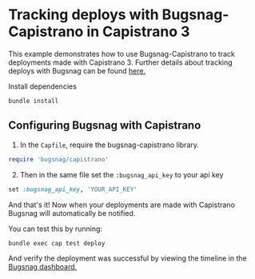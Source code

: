 # Tracking deploys with Bugsnag-Capistrano in Capistrano 3

This example demonstrates how to use Bugsnag-Capistrano to track deployments made with Capistrano 3.
Further details about tracking deploys with Bugsnag can be found [here.](https://docs.bugsnag.com/platforms/ruby/other/#tracking-deploys)

Install dependencies

```shell
bundle install
```

## Configuring Bugsnag with Capistrano

1. In the `Capfile`, require the bugsnag-capistrano library.
```ruby
require 'bugsnag/capistrano'
```

2. Then in the same file set the `:bugsnag_api_key` to your api key
```ruby
set :bugsnag_api_key, 'YOUR_API_KEY'
```

And that's it!  Now when your deployments are made with Capistrano Bugsnag will automatically be notified.

You can test this by running:
```shell
bundle exec cap test deploy
```

And verify the deployment was successful by viewing the timeline in the [Bugsnag dashboard.](https://app.bugsnag.com)